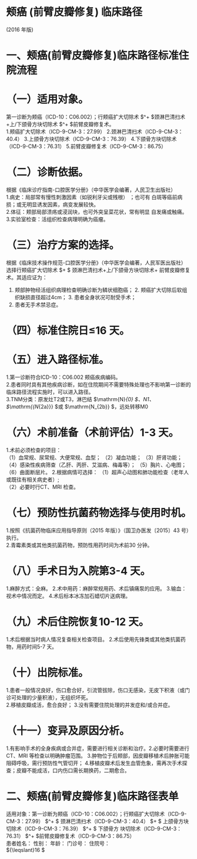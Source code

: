 # 颊癌 (前臂皮瓣修复) 临床路径  
(2016 年版)  
# 一、颊癌(前臂皮瓣修复)临床路径标准住院流程  
# （一）适用对象。  
第一诊断为颊癌（ICD-10：C06.002）；行颊癌扩大切除术 $^+ $颈淋巴清扫术+上/下颌骨方块切除术 $^+ $前臂皮瓣修复术。  
1.颊癌扩大切除术（ICD-9-CM-3：27.99） 2.颈淋巴清扫术（ICD-9-CM-3：40.4） 3.上颌骨方块切除术（ICD-9-CM-3：76.39） 4.下颌骨方块切除术（ICD-9-CM-3：76.31） 5.前臂皮瓣修复术（ICD-9-CM-3：86.75）  
# （二）诊断依据。  
根据《临床诊疗指南-口腔医学分册》（中华医学会编著，人民卫生出版社）  
1.病史：局部常有慢性刺激因素（如锐利牙尖或残根） ；也可有 白斑等癌前病损；或无明显诱发因素，病变发展较快。  
2.体征：颊部局部溃疡或浸润块，也可外突呈菜花状，常有明显 自发痛或触痛。  
3.实验室检查：活组织检查病理明确为癌瘤。  
# （三）治疗方案的选择。  
根据《临床技术操作规范-口腔医学分册》（中华医学会编著，人民军医出版社）  
选择行颊癌扩大切除术 $+ $ 颈淋巴清扫术+上/下颌骨方块切除术+ 前臂皮瓣修复术。其适应证为：  
1. 颊部肿物经活组织病理检查明确诊断为鳞状细胞癌； 2. 颊癌扩大切除后软组织缺损直径超过4cm； 3. 患者全身状况可耐受手术；  
4. 患者无手术禁忌症。  
# （四）标准住院日≤16 天。  
# （五）进入路径标准。  
1.第一诊断符合ICD-10：C06.002 颊癌疾病编码。  
2.患者同时具有其他疾病诊断，如在住院期间不需要特殊处理也不影响第一诊断的临床路径流程实施时，可以进入路径。  
3.TNM分类：原发灶T2或T3，淋巴结 $\mathrm{N}_{0} $、N1、 $\mathrm{{N_{2a}}} $或 $\mathrm{N_{2b}} $，远处转移M0  
# （六）术前准备（术前评估）1-3 天。  
1.术前必须检查的项目：  
（1）血常规、尿常规、大便常规、血型； （2）凝血功能； （3）肝肾功能； （4）感染性疾病筛查（乙肝、丙肝、艾滋病、梅毒等）；  （5）胸片、心电图； （6）曲面断层片。 2.根据病情可选择： （1）超声心动图和肺功能检查（老年人或既往有相关病史者）;  
（2）必要时行CT、MRI 检查。  
# （七）预防性抗菌药物选择与使用时机。  
1.按照《抗菌药物临床应用指导原则（2015 年版）》（国卫办医发〔2015〕43 号）执行。  
2.青霉素类或其他类抗菌药物，预防性用药时间为术前30 分钟。  
# （八）手术日为入院第3-4 天。  
1.麻醉方式：全麻。 2.术中用药：麻醉常规用药、术后镇痛泵的应用。 3.输血：视术中情况而定。 4.术后标本冰冻加石蜡切片送病理。  
# （九）术后住院恢复10-12 天。  
1.术后根据当时病人情况复查相关检查项目。 2.术后使用先锋类或其他类抗菌药物，用药时间5-7 天。  
# （十）出院标准。  
1.患者一般情况良好，伤口愈合好，引流管拔除，伤口无感染，无皮下积液（或门诊可处理的少量积液），无组织坏死。  
2.移植皮瓣成活，愈合良好； 3.没有需要住院处理的并发症和/或合并症。  
# （十一）变异及原因分析。  
1.有影响手术的全身疾病或合并症，需要进行相关诊断和治疗。2.必要时需要进行CT、MRI 等检查以明确肿瘤范围。 3.肿物位于后颊部，因皮瓣移植术后肿胀可能阻碍呼吸，需行预防性气管切开； 4.移植皮瓣术后发生血管危象，需再次手术探查；皮瓣不能成活，口内伤口需长期换药，二期愈合。  
# 二、颊癌(前臂皮瓣修复)临床路径表单  
适用对象：第一诊断为颊癌（ICD-10：C06.002）；行颊癌扩大切除术（ICD-9-CM-3：27.99） $^+ $ 颈淋巴清扫术（ICD-9-CM-3：40.4） $+ $ 上颌骨方块切除术（ICD-9-CM-3：76.39） $^+ $ 下颌骨方 块切除术（ICD-9-CM-3：76.31） $^+ $前臂皮瓣修复术（ICD-9-CM-3：86.75）  
患者姓名：           性别：    年龄：    门诊号：       住院号：  
${\leqslant}16 $  
